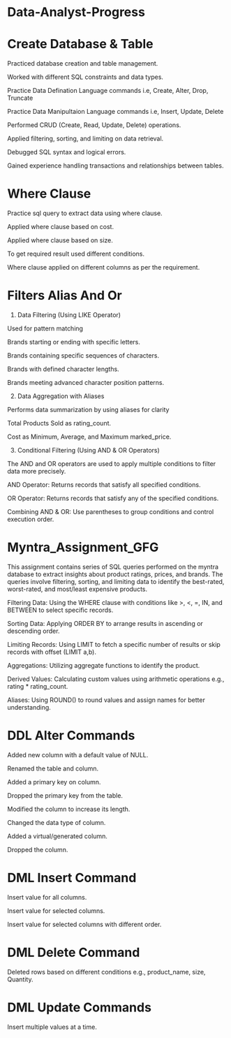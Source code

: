 # Data-Analyst-Progress

# Create Database & Table
Practiced database creation and table management.

Worked with different SQL constraints and data types.

Practice Data Defination Language commands i.e, Create, Alter, Drop, Truncate

Practice Data Manipultaion Language commands i.e, Insert, Update, Delete

Performed CRUD (Create, Read, Update, Delete) operations.

Applied filtering, sorting, and limiting on data retrieval.

Debugged SQL syntax and logical errors.

Gained experience handling transactions and relationships between tables.


# Where Clause
Practice sql query to extract data using where clause.

Applied where clause based on cost.

Applied where clause based on size.

To get required result used different conditions.

Where clause applied on different columns as per the requirement.


# Filters Alias And Or
1. Data Filtering (Using LIKE Operator)
   
Used for pattern matching

Brands starting or ending with specific letters.

Brands containing specific sequences of characters.

Brands with defined character lengths.

Brands meeting advanced character position patterns.

2. Data Aggregation with Aliases

Performs data summarization by using aliases for clarity

Total Products Sold as rating_count.

Cost as Minimum, Average, and Maximum marked_price.


3. Conditional Filtering (Using AND & OR Operators)

The AND and OR operators are used to apply multiple conditions to filter data more precisely.

AND Operator:
Returns records that satisfy all specified conditions.

OR Operator:
Returns records that satisfy any of the specified conditions.

Combining AND & OR:
Use parentheses to group conditions and control execution order.


# Myntra_Assignment_GFG
This assignment contains series of SQL queries performed on the myntra database to extract insights about product ratings, prices, and brands. The queries involve filtering, sorting, and limiting data to identify the best-rated, worst-rated, and most/least expensive products.

Filtering Data: Using the WHERE clause with conditions like >, <, =, IN, and BETWEEN to select specific records.

Sorting Data: Applying ORDER BY to arrange results in ascending or descending order.

Limiting Records: Using LIMIT to fetch a specific number of results or skip records with offset (LIMIT a,b).

Aggregations: Utilizing aggregate functions to identify the product.

Derived Values: Calculating custom values using arithmetic operations e.g., rating * rating_count.

Aliases: Using ROUND() to round values and assign names for better understanding.


# DDL Alter Commands
Added new column with a default value of NULL.

Renamed the table and column.

Added a primary key on column.

Dropped the primary key from the table.

Modified the column to increase its length.

Changed the data type of column.

Added a virtual/generated column.

Dropped the column.


# DML Insert Command
Insert value for all columns.

Insert value for selected columns.

Insert value for selected columns with different order.


# DML Delete Command
Deleted rows based on different conditions e.g., product_name, size, Quantity.

# DML Update Commands


Insert multiple values at a time.
